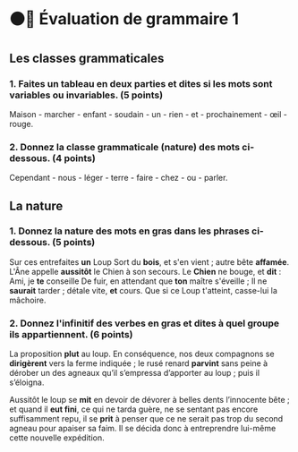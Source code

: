 # ⚫️🔴 Évaluation de grammaire 1

## Les classes grammaticales

### 1. Faites un tableau en deux parties et dites si les mots sont variables ou invariables. (5 points)

Maison - marcher - enfant - soudain - un - rien - et - prochainement - œil - rouge.

### 2. Donnez la classe grammaticale (nature) des mots ci-dessous. (4 points)

Cependant - nous - léger - terre - faire - chez - ou - parler.

## La nature
### 1. Donnez la nature des mots en gras dans les phrases ci-dessous. (5 points)

Sur ces entrefaites **un** Loup 
Sort du **bois**, et s'en vient ; autre bête **affamée**. 
L'Âne appelle **aussitôt** le Chien à son secours. 
Le **Chien** ne bouge, et **dit** : Ami, je **te** conseille 
De fuir, en attendant que **ton** maître s'éveille ; 
Il ne **saurait** tarder ; détale vite, **et** cours. 
Que si ce Loup t'atteint, casse-lui la mâchoire. 

### 2. Donnez l'infinitif des verbes en gras et dites à quel groupe ils appartiennent. (6 points)

La proposition **plut** au loup. En conséquence, nos deux compagnons se **dirigèrent** vers la ferme indiquée ; le rusé renard **parvint** sans peine à dérober un des agneaux qu’il s’empressa d’apporter au loup ; puis il s’éloigna.

Aussitôt le loup se **mit** en devoir de dévorer à belles dents l’innocente bête ; et quand il **eut fini**, ce qui ne tarda guère, ne se sentant pas encore suffisamment repu, il se **prit** à penser que ce ne serait pas trop du second agneau pour apaiser sa faim. Il se décida donc à entreprendre lui-même cette nouvelle expédition.